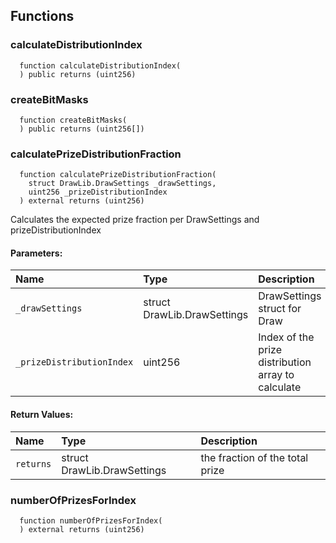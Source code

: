 


## Functions
### calculateDistributionIndex
```solidity
  function calculateDistributionIndex(
  ) public returns (uint256)
```




### createBitMasks
```solidity
  function createBitMasks(
  ) public returns (uint256[])
```




### calculatePrizeDistributionFraction
```solidity
  function calculatePrizeDistributionFraction(
    struct DrawLib.DrawSettings _drawSettings,
    uint256 _prizeDistributionIndex
  ) external returns (uint256)
```
Calculates the expected prize fraction per DrawSettings and prizeDistributionIndex


#### Parameters:
| Name | Type | Description                                                          |
| :--- | :--- | :------------------------------------------------------------------- |
|`_drawSettings` | struct DrawLib.DrawSettings | DrawSettings struct for Draw
|`_prizeDistributionIndex` | uint256 | Index of the prize distribution array to calculate

#### Return Values:
| Name                           | Type          | Description                                                                  |
| :----------------------------- | :------------ | :--------------------------------------------------------------------------- |
|`returns`| struct DrawLib.DrawSettings | the fraction of the total prize
### numberOfPrizesForIndex
```solidity
  function numberOfPrizesForIndex(
  ) external returns (uint256)
```




